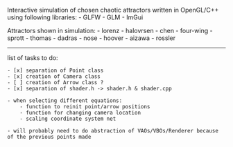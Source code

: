 
Interactive simulation of chosen chaotic attractors written in OpenGL/C++ using following libraries:
    - GLFW
    - GLM
    - ImGui

Attractors shown in simulation:
            - lorenz 
            - halovrsen
            - chen
            - four-wing
            - sprott
            - thomas
            - dadras
            - nose - hoover
            - aizawa
            - rossler

------------------------------------------------------------------------------------------------

list of tasks to do:

    - [x] separation of Point class
    - [x] creation of Camera class
    - [ ] creation of Arrow class ? 
    - [x] separation of shader.h -> shader.h & shader.cpp

    - when selecting different equations:
        - function to reinit point/arrow positions
        - function for changing camera location
        - scaling coordinate system net

    - will probably need to do abstraction of VAOs/VBOs/Renderer because of the previous points made

